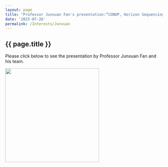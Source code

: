 ```yaml
---
layout: page
title: "Professor Junxuan Fan's presentation:“CONOP, Horizon Sequencing, and Graph-optimized graphic correlation in Stratigraphy”"
date: '2025-07-26'
permalink: /Interests/Junxuan
---
```


## {{ page.title }}

Please click below to see the presentation by Professor Junxuan Fan and his team.

[<img src="https://stratigraphy.org/subcommission-permian/images/Junxuan.JPG" alt="" style="width:300px" />](https://youtu.be/E0Zlc4rOo3c)

